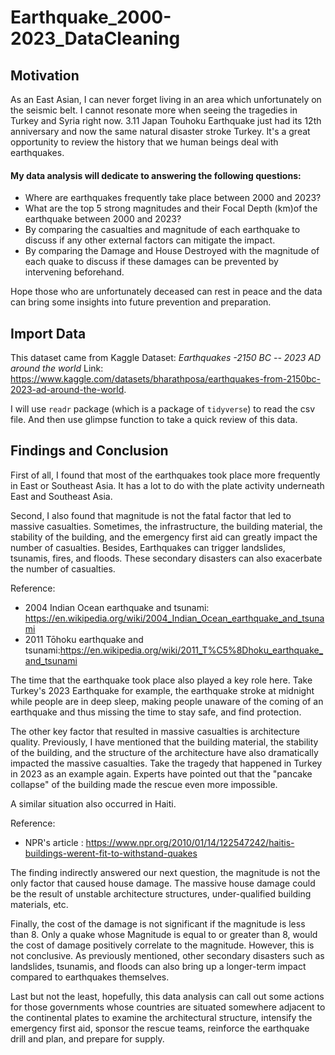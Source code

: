 # Earthquake_2000-2023_DataCleaning

## Motivation

As an East Asian, I can never forget living in an area which unfortunately on the seismic belt. I cannot resonate more when seeing the tragedies in Turkey and Syria right now. 3.11 Japan Touhoku Earthquake just had its 12th anniversary and now the same natural disaster stroke Turkey. It's a great opportunity to review the history that we human beings deal with earthquakes.

#### My data analysis will dedicate to answering the following questions:

-   Where are earthquakes frequently take place between 2000 and 2023?
-   What are the top 5 strong magnitudes and their Focal Depth (km)of the earthquake between 2000 and 2023?
-   By comparing the casualties and magnitude of each earthquake to discuss if any other external factors can mitigate the impact.
-   By comparing the Damage and House Destroyed with the magnitude of each quake to discuss if these damages can be prevented by intervening beforehand.

Hope those who are unfortunately deceased can rest in peace and the data can bring some insights into future prevention and preparation.

## Import Data

This dataset came from Kaggle Dataset: *Earthquakes -2150 BC -- 2023 AD around the world* Link: <https://www.kaggle.com/datasets/bharathposa/earthquakes-from-2150bc-2023-ad-around-the-world>.

I will use `readr` package (which is a package of `tidyverse`) to read the csv file. And then use glimpse function to take a quick review of this data.


## Findings and Conclusion

First of all, I found that most of the earthquakes took place more frequently in East or Southeast Asia. It has a lot to do with the plate activity underneath East and Southeast Asia.

Second, I also found that magnitude is not the fatal factor that led to massive casualties. Sometimes, the infrastructure, the building material, the stability of the building, and the emergency first aid can greatly impact the number of casualties. Besides, Earthquakes can trigger landslides, tsunamis, fires, and floods. These secondary disasters can also exacerbate the number of casualties.

Reference:

-   2004 Indian Ocean earthquake and tsunami: <https://en.wikipedia.org/wiki/2004_Indian_Ocean_earthquake_and_tsunami>
-   2011 Tōhoku earthquake and tsunami:<https://en.wikipedia.org/wiki/2011_T%C5%8Dhoku_earthquake_and_tsunami>

The time that the earthquake took place also played a key role here. Take Turkey's 2023 Earthquake for example, the earthquake stroke at midnight while people are in deep sleep, making people unaware of the coming of an earthquake and thus missing the time to stay safe, and find protection.

The other key factor that resulted in massive casualties is architecture quality. Previously, I have mentioned that the building material, the stability of the building, and the structure of the architecture have also dramatically impacted the massive casualties. Take the tragedy that happened in Turkey in 2023 as an example again. Experts have pointed out that the "pancake collapse" of the building made the rescue even more impossible.

A similar situation also occurred in Haiti.

Reference:

-   NPR's article : <https://www.npr.org/2010/01/14/122547242/haitis-buildings-werent-fit-to-withstand-quakes>

The finding indirectly answered our next question, the magnitude is not the only factor that caused house damage. The massive house damage could be the result of unstable architecture structures, under-qualified building materials, etc.

Finally, the cost of the damage is not significant if the magnitude is less than 8. Only a quake whose Magnitude is equal to or greater than 8, would the cost of damage positively correlate to the magnitude. However, this is not conclusive. As previously mentioned, other secondary disasters such as landslides, tsunamis, and floods can also bring up a longer-term impact compared to earthquakes themselves.

Last but not the least, hopefully, this data analysis can call out some actions for those governments whose countries are situated somewhere adjacent to the continental plates to examine the architectural structure, intensify the emergency first aid, sponsor the rescue teams, reinforce the earthquake drill and plan, and prepare for supply.
